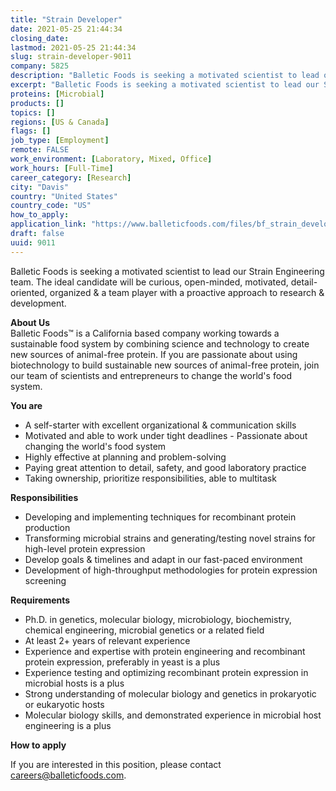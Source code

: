 ```yaml
---
title: "Strain Developer"
date: 2021-05-25 21:44:34
closing_date: 
lastmod: 2021-05-25 21:44:34
slug: strain-developer-9011
company: 5825
description: "Balletic Foods is seeking a motivated scientist to lead our Strain Engineering team. The ideal candidate will be curious, open-minded, motivated, detail-oriented, organized & a team player with a proactive approach to research & development."
excerpt: "Balletic Foods is seeking a motivated scientist to lead our Strain Engineering team. The ideal candidate will be curious, open-minded, motivated, detail-oriented, organized & a team player with a proactive approach to research & development."
proteins: [Microbial]
products: []
topics: []
regions: [US & Canada]
flags: []
job_type: [Employment]
remote: FALSE
work_environment: [Laboratory, Mixed, Office]
work_hours: [Full-Time]
career_category: [Research]
city: "Davis"
country: "United States"
country_code: "US"
how_to_apply: 
application_link: "https://www.balleticfoods.com/files/bf_strain_developer.pdf"
draft: false
uuid: 9011
---
```

Balletic Foods is seeking a motivated scientist to lead our Strain
Engineering team. The ideal candidate will be curious, open-minded,
motivated, detail-oriented, organized & a team player with a proactive
approach to research & development.

**About Us**\
Balletic Foods™ is a California based company working towards a
sustainable food system by combining science and technology to create
new sources of animal-free protein. If you are passionate about using
biotechnology to build sustainable new sources of animal-free protein,
join our team of scientists and entrepreneurs to change the world's food
system.

**You are**

-   A self-starter with excellent organizational & communication skills
-   Motivated and able to work under tight deadlines - Passionate about
    changing the world\'s food system
-   Highly effective at planning and problem-solving
-   Paying great attention to detail, safety, and good laboratory
    practice
-   Taking ownership, prioritize responsibilities, able to multitask

**Responsibilities**

-   Developing and implementing techniques for recombinant protein
    production
-   Transforming microbial strains and generating/testing novel strains
    for high-level protein expression
-   Develop goals & timelines and adapt in our fast-paced environment
-   Development of high-throughput methodologies for protein expression
    screening

**Requirements**

-   Ph.D. in genetics, molecular biology, microbiology, biochemistry,
    chemical engineering, microbial genetics or a related field
-   At least 2+ years of relevant experience
-   Experience and expertise with protein engineering and recombinant
    protein expression, preferably in yeast is a plus
-   Experience testing and optimizing recombinant protein expression in
    microbial hosts is a plus
-   Strong understanding of molecular biology and genetics in
    prokaryotic or eukaryotic hosts
-   Molecular biology skills, and demonstrated experience in microbial
    host engineering is a plus


**How to apply**


If you are interested in this position, please contact
<careers@balleticfoods.com>.
